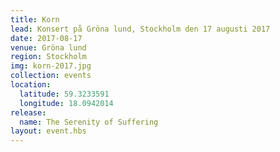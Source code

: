 ```yaml
---
title: Korn
lead: Konsert på Gröna lund, Stockholm den 17 augusti 2017
date: 2017-08-17
venue: Gröna lund
region: Stockholm
img: korn-2017.jpg
collection: events
location:
  latitude: 59.3233591
  longitude: 18.0942014
release:
  name: The Serenity of Suffering
layout: event.hbs
---
```

